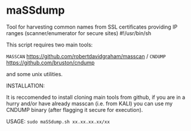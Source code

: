 # maSSdump
Tool for harvesting common names from SSL  certificates providing IP ranges  (scanner/enumerator for secure sites) 
#!/usr/bin/sh

This script requires two main tools:

`MASSCAN` https://github.com/robertdavidgraham/masscan /
`CNDUMP` https://github.com/bruston/cndump 

and some unix utilities.

INSTALLATION:

It is reccomended to install cloning main tools from github,
if you are in a hurry and/or have already masscan (i.e. from KALI) you can use my CNDUMP binary (after flagging it secure for execution).



USAGE: `sudo maSSdump.sh xx.xx.xx.xx/xx`


